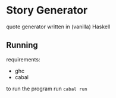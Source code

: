 # Story Generator

quote generator written in (vanilla) Haskell

## Running

requirements:

* ghc
* cabal

to run the program run `cabal run`
